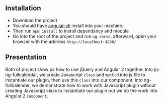## Installation
 * Download the project
 * You should have [angular-cli]('https://github.com/angular/angular-cli') install into your machine.
 * Then run `npm install` to install dependancy and module
 * Go into the root of the project and run `ng serve`, afterward, open your browser with the address `http://localhost:4200/`

## Presentation
Both of project show us how to use jQuery and Angular 2 together.
Into jq-ng-fullcalendar, we create Javascript `class` and `method` into js file to instantiate our plugin, then use this `class` into our component.
Into ng-fullcalendar, we demonstrate how to work with Javascript plugin without creating Javascript class to instantiate our plugin but we do the work into Angular 2 `component`.


